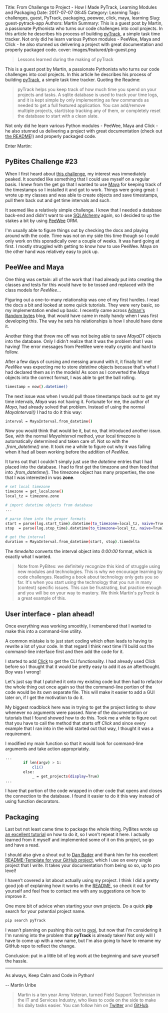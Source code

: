 Title: From Challenge to Project - How I Made PyTrack, Learning Modules and Packaging
Date: 2017-07-07 08:45
Category: Learning
Tags: challenges, guest, PyTrack, packaging, peewee, click, maya, learning
Slug: guest-pytrack-app
Authors: Martin
Summary: This is a guest post by Martin, a passionate Pythonista who turns our code challenges into cool projects. In this article he describes his process of building [pyTrack](https://github.com/clamytoe/pyTrack/), a simple task time tracker. Not only did he learn various Python modules - PeeWee, Maya and Click - he also stunned us delivering a project with great documentation and properly packaged code. 
cover: images/featured/pb-guest.png

> Lessons learned during the making of pyTrack

This is a guest post by Martin, a passionate Pythonista who turns our code challenges into cool projects. In this article he describes his process of building [pyTrack](https://github.com/clamytoe/pyTrack/), a simple task time tracker. Quoting the Readme:

> pyTrack helps you keep track of how much time you spend on your projects and tasks. A sqlite database is used to track your time logs, and it is kept simple by only implementing as few commands as needed to get a full featured application. You can add/remove multiple projects, start/stop tracking any of them, or completely reset the database to start with a clean slate.

Not only did he learn various Python modules - PeeWee, Maya and Click - he also stunned us delivering a project with great documentation (check out [the README](https://github.com/clamytoe/pyTrack/blob/master/README.md)!) and properly packaged code. 

Enter Martin:

## PyBites Challenge #23

When I first heard about [this challenge](https://pybit.es/codechallenge23.html), my interest was immediately peaked. It sounded like something that I could use myself on a regular basis. I knew from the get go that I wanted to use [Maya](https://github.com/kennethreitz/maya) for keeping track of the timestamps so I installed it and got to work. Things were going great: I wrote up my classes and was able to create objects and save timestamps, pull them back out and get time intervals and such.

It seemed like a relatively simple challenge. I knew that I needed a database back-end and didn't want to use [SQLAlchemy](https://www.sqlalchemy.org/) again, so I decided to up the stakes a bit by using [PeeWee](https://github.com/coleifer/peewee) ORM. 

I'm usually able to figure things out by checking the docs and playing around with the code. Time was not on my side this time though so I could only work on this sporadically over a couple of weeks. It was hard going at first. I mostly struggled with getting to know how to use PeeWee. Maya on the other hand was relatively easy to pick up.

## PeeWee and Maya

One thing was certain: all of the work that I had already put into creating the classes and tests for this would have to be tossed and replaced with the class models for *PeeWee*...

Figuring out a one-to-many relationship was one of my first hurdles. I read the docs a bit and looked at some quick tutorials. They were very basic, so my implementation ended up basic. I recently came across [Adnan's Random bytes](http://blog.adnansiddiqi.me/develop-database-driven-applications-in-python-with-peewee/) blog, that would have came in really handy when I was first developing this. The way he sets his relationships is how I should have done it.

Another thing that threw me off was not being able to save *MayaDT* objects into the database. Only I didn't realize that it was the problem that I was having! The error messages from PeeWee were really cryptic and hard to follow.

After a few days of cursing and messing around with it, it finally hit me! *PeeWee* was expecting me to store *datetime* objects because that's what I had declared them as in the models! As soon as I converted the *Maya* objects into the correct format, I was able to get the ball rolling.

```bash
timestamp = now().datetime()
```

The next issue was when I would pull those timestamps back out to get my time intervals, *Maya* was not having it. Fortunate for me, the author of *Maya*, had already solved that problem. Instead of using the normal *MayaInterval()* I had to do it this way:

```bash
interval = MayaInterval.from_datetime()
```

Now you would think that would be it, but no, that introduced another issue. See, with the normal *MayaInterval* method, your local timezone is automatically determined and taken care of. Not so with the *.from_datetime()* one. It took me a while to figure out why it was failing when it had all been working before the addition of *PeeWee*.

It turns out that I couldn't simply just use the *datetime* entries that I had placed into the database. I had to first get the timezone and then feed that into *.from_datetime()*. The timezone object has many properties, the one that I was interested in was **zone**.

```bash
# set local timezone
timezone = get_localzone()
local_tz = timezone.zone

# import datetime objects from database
...

# parse them into the proper formats
start = parse(log.start_time).datetime(to_timezone=local_tz, naive=True)
stop  = parse(log.stop_time).datetime(to_timezone=local_tz, naive=True)

# get the interval
duration = MayaInterval.from_datetime(start, stop).timedelta
```

The *timedelta* converts the interval object into *0:00:00* format, which is exactly what I wanted.

> Note from PyBites: we definitely recognize this kind of struggle using new modules and technologies. This is why we encourage learning by code challenges. Reading a book about technology only gets you so far. It's when you start *using* the technology that you run in many (context) specific issues. This can be frustrating, but practice enough and you will be on your way to mastery. We think Martin's *pyTrack* is a great example of this.

## User interface - plan ahead!

Once everything was working smoothly, I remembered that I wanted to make this into a command-line utility. 

A common mistake is to just start coding which often leads to having to rewrite a lot of your code. In that regard I think next time I’ll build out the command-line interface first and then add the code for it. 

I started to add [Click](https://github.com/pallets/click) to get the CLI functionality. I had already used Click before so I thought that it would be pretty easy to add it as an afterthought. Boy was I wrong!

Let's just say that I patched it onto my existing code but then had to refactor the whole thing out once again so that the command-line portion of the code would be its own separate file. This will make it easier to add a GUI later on, if I get the motivation to do it.

My biggest roadblock here was in trying to get the project listing to show whenever no arguments were passed. None of the documentation or tutorials that I found showed how to do this. Took me a while to figure out that you have to call the method that starts off *Click* and since every example that I ran into in the wild started out that way, I thought it was a requirement.

I modified my main function so that it would look for command-line arguments and take action appropriately.

```bash
...
        if len(argv) > 1:
            cli()
        else:
            _ = get_projects(display=True)
...
```

I have that portion of the code wrapped in other code that opens and closes the connection to the database. I found it easier to do it this way instead of using function decorators.

## Packaging
Last but not least came time to package the whole thing. PyBites wrote up [an excellent tutorial](https://pybit.es/python-packaging.html) on how to do it, so I won't repeat it here. I actually learned from it myself and implemented some of it on this project, so go and have a read.

I should also give a shout out to [Dan Bader](https://twitter.com/dbader_org) and thank him for his excellent [README-Template for your GitHub project](https://dbader.org/blog/write-a-great-readme-for-your-github-project), which I use on every single project that I write. It takes your documentation from being so so, up to pro level!

I haven’t covered a lot about actually using my project. I think I did a pretty good job of explaining how it works in the [README](https://github.com/clamytoe/pyTrack), so check it out for yourself and feel free to contact me with any suggestions on how to improve it.

One more bit of advice when starting your own projects. Do a quick **pip** search for your potential project name.

```bash
pip search pyTrack
```

I wasn't planning on pushing this out to [pypi](https://pypi.python.org/pypi), but now that I'm considering it I'm running into the problem that **pyTrack** is already taken! Not only will I have to come up with a new name, but I'm also going to have to rename my GitHub repo to reflect the change.

Conclusion: put in a little bit of leg work at the beginning and save yourself the hassle. 

---

As always, Keep Calm and Code in Python!

-- Martin Uribe

> Martin is a ten year Army Veteran, turned Field Support Technician in the IT and Services Industry, who likes to code on the side to make his daily tasks easier. You can follow him on [Twitter](https://twitter.com/mohhinder) and [GitHub](https://github.com/clamytoe).
